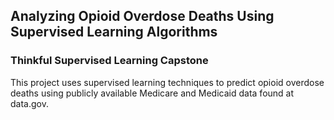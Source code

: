 ## Analyzing Opioid Overdose Deaths Using Supervised Learning Algorithms
### Thinkful Supervised Learning Capstone

This project uses supervised learning techniques to predict opioid overdose deaths using publicly available Medicare and Medicaid data found at data.gov.
